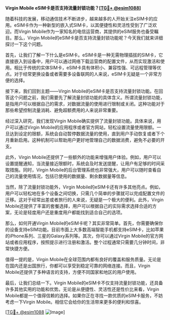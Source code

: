 **Virgin Mobile eSIM卡是否支持流量封锁功能？[[TG💪+ @esim1088](https://t.me/s/esim1088)]**

随着科技的发展，移动通信技术不断进步，越来越多的人开始关注eSIM卡的应用。eSIM卡作为一种新型的嵌入式SIM卡，以其便捷性和灵活性受到了广泛欢迎。而Virgin Mobile作为一家知名的电信运营商，其提供的eSIM服务也备受瞩目。那么，Virgin Mobile的eSIM卡是否支持流量封锁功能呢？今天我们就来详细探讨一下这个问题。

首先，让我们了解一下什么是eSIM卡。eSIM卡是一种无需物理插拔的SIM卡，它直接嵌入到设备中，用户可以通过网络下载运营商的配置文件，从而实现激活和使用。相比于传统的实体SIM卡，eSIM卡具有体积小、兼容性强、可远程管理等优点。对于经常更换设备或者需要多设备联网的人来说，eSIM卡无疑是一个非常方便的选择。

接下来，我们回到主题——Virgin Mobile的eSIM卡是否支持流量封锁功能。在回答这个问题之前，我们需要先了解流量封锁功能的具体含义。所谓流量封锁功能，是指用户可以根据自己的需求，对数据流量的使用进行限制或关闭。这种功能对于那些希望控制流量消耗、避免超额费用的人来说非常重要。

经过深入研究，我们发现Virgin Mobile确实提供了流量封锁功能。具体来说，用户可以通过Virgin Mobile的应用程序或者官方网站，轻松设置流量使用限额。一旦达到设定的限额，系统会自动暂停数据流量的使用，直到用户手动恢复或者下个月重新启用。这种机制可以帮助用户更好地管理自己的数据消费，避免不必要的开支。

此外，Virgin Mobile还提供了一些额外的功能来增强用户体验。例如，用户可以设置提醒通知，当流量接近限额时，系统会及时发送提醒，让用户有足够的时间采取措施。同时，Virgin Mobile的后台管理系统也非常强大，用户可以随时查看自己的流量使用情况，包括已使用的数据量、剩余数据量等信息。

当然，除了流量封锁功能外，Virgin Mobile的eSIM卡还有许多其他亮点。例如，用户可以轻松地在多个设备之间切换，只需几个简单的步骤就可以完成配置文件的迁移。这对于经常出差或者旅行的人来说，无疑是一个极大的便利。此外，Virgin Mobile还提供了丰富的套餐选择，用户可以根据自己的实际需求选择合适的方案，无论是轻度用户还是重度用户都能找到适合自己的选项。

那么，如何开通Virgin Mobile的eSIM卡呢？其实非常简单。首先，你需要确保你的设备支持eSIM功能。目前市面上大多数高端智能手机都支持eSIM卡，比如苹果的iPhone系列、三星的Galaxy系列等。其次，你可以通过Virgin Mobile的官方网站或者应用程序，按照提示进行注册和激活。整个过程通常只需要几分钟时间，非常快捷方便。

值得一提的是，Virgin Mobile在全球范围内都有良好的覆盖和服务质量。无论是在国内还是出国旅行，你都可以享受到稳定可靠的网络连接。而且，Virgin Mobile还提供了多种语言的支持，方便不同国家和地区的用户使用。

最后，让我们总结一下。Virgin Mobile的eSIM卡不仅支持流量封锁功能，还具备许多其他实用的功能和优势。无论是从便捷性、灵活性还是性价比来看，Virgin Mobile都是一个值得信赖的选择。如果你正在寻找一款优质的eSIM卡服务，不妨考虑一下Virgin Mobile。相信它会给你的生活带来更多的便利和惊喜。

[[TG💪+ @esim1088](https://t.me/s/esim1088) ![Image](https://i.postimg.cc/4NQfJmqS/Snipaste-2025-05-13-00-14-12.png)]